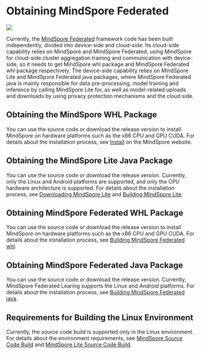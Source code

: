 # Obtaining MindSpore Federated

<a href="https://gitee.com/mindspore/docs/blob/r2.0/docs/federated/docs/source_en/federated_install.md" target="_blank"><img src="https://mindspore-website.obs.cn-north-4.myhuaweicloud.com/website-images/r2.0/resource/_static/logo_source_en.png"></a>

Currently, the [MindSpore Federated](https://gitee.com/mindspore/federated) framework code has been built independently, divided into device-side and cloud-side. Its cloud-side capability relies on MindSpore and MindSpore Federated, using MindSpore for cloud-side cluster aggregation training and communication with device-side, so it needs to get MindSpore whl package and MindSpore Federated whl package respectively. The device-side capability relies on MindSpore Lite and MindSpore Federated java packages, where MindSpore Federated java is mainly responsible for data pre-processing, model training and inference by calling MindSpore Lite for, as well as model-related uploads and downloads by using privacy protection mechanisms and the cloud side.

## Obtaining the MindSpore WHL Package

You can use the source code or download the release version to install MindSpore on hardware platforms such as the x86 CPU and GPU CUDA. For details about the installation process, see [Install](https://www.mindspore.cn/install/en) on the MindSpore website.

## Obtaining the MindSpore Lite Java Package

You can use the source code or download the release version. Currently, only the Linux and Android platforms are supported, and only the CPU hardware architecture is supported. For details about the installation process, see [Downloading MindSpore Lite](https://www.mindspore.cn/lite/docs/en/r2.0/use/downloads.html) and [Building MindSpore Lite](https://www.mindspore.cn/lite/docs/en/r2.0/use/build.html).

## Obtaining MindSpore Federated WHL Package

You can use the source code or download the release version to install MindSpore on hardware platforms such as the x86 CPU and GPU CUDA. For details about the installation process, see [Building MindSpore Federated whl](https://www.mindspore.cn/federated/docs/en/master/deploy_federated_server.html).

## Obtaining MindSpore Federated Java Package

You can use the source code or download the release version. Currently, MindSpore Federated Learing supports the Linux and Android platforms. For details about the installation process, see [Building MindSpore Federated java](https://www.mindspore.cn/federated/docs/en/master/deploy_federated_client.html).

## Requirements for Building the Linux Environment

Currently, the source code build is supported only in the Linux environment. For details about the environment requirements, see [MindSpore Source Code Build](https://www.mindspore.cn/install/en) and [MindSpore Lite Source Code Build](https://www.mindspore.cn/lite/docs/en/r2.0/use/build.html).

